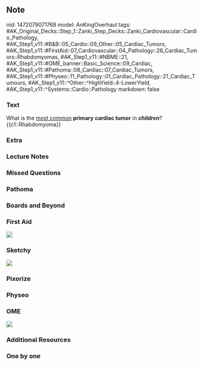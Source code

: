 ## Note
nid: 1472079071768
model: AnKingOverhaul
tags: #AK_Original_Decks::Step_1::Zanki_Step_Decks::Zanki_Cardiovascular::Cardio_Pathology, #AK_Step1_v11::#B&B::05_Cardio::09_Other::05_Cardiac_Tumors, #AK_Step1_v11::#FirstAid::07_Cardiovascular::04_Pathology::26_Cardiac_Tumors::Rhabdomyomas, #AK_Step1_v11::#NBME::21, #AK_Step1_v11::#OME_banner::Basic_Science::09_Cardiac, #AK_Step1_v11::#Pathoma::08_Cardiac::07_Cardiac_Tumors, #AK_Step1_v11::#Physeo::11_Pathology::01_Cardiac_Pathology::21_Cardiac_Tumours, #AK_Step1_v11::^Other::^HighYield::4-LowerYield, #AK_Step1_v11::^Systems::Cardio::Pathology
markdown: false

### Text
<div>
  <div>
    What is the <u>most common</u> <b>primary</b> <b>cardiac
    tumor</b> in <i style="font-weight: bold;">children</i>?
  </div>
  <div>
    {{c1::Rhabdomyoma}}
  </div>
</div>

### Extra


### Lecture Notes


### Missed Questions


### Pathoma


### Boards and Beyond


### First Aid
<img src="tmp5ZQ4J0.png">

### Sketchy
<img src="paste-942af8c6b6c72563f2f16f8cff669be616e8af52.jpg"
draggable="false">

### Pixorize


### Physeo


### OME
<div class="ome-widget">
  <a href="https://onlinemeded.org/spa/cardiac?ref=anki"><img src=
  "_OME_AnkiFlashcards_Topic_3.png"></a>
</div>

### Additional Resources


### One by one

